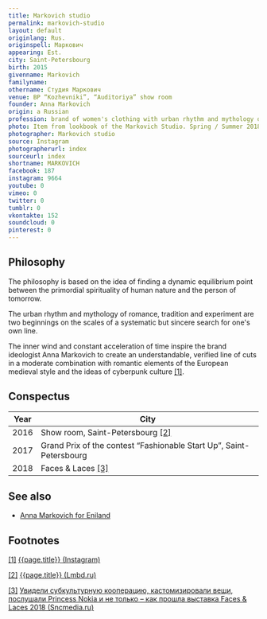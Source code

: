 ```yaml
---
title: Markovich studio
permalink: markovich-studio
layout: default
originlang: Rus.
originspell: Маркович
appearing: Est.
city: Saint-Petersbourg
birth: 2015
givenname: Markovich
familyname:
othername: Студия Маркович
venue: BP “Kozhevniki”, “Аuditoriya” show room
founder: Anna Markovich
origin: a Russian
profession: brand of women's clothing with urban rhythm and mythology of romance, vinner of the the Grand Prix of the contest “Fashionable Start Up” in 2015
photo: Item from lookbook of the Markovich Studio. Spring / Summer 2018
photographer: Markovich studio
source: Instagram
photographerurl: index
sourceurl: index
shortname: MARKOVICH
facebook: 187
instagram: 9664
youtube: 0
vimeo: 0
twitter: 0
tumblr: 0
vkontakte: 152
soundcloud: 0
pinterest: 0
---
```


## Philosophy

The philosophy is based on the idea of ​​finding a dynamic equilibrium point between the primordial spirituality of human nature and the person of tomorrow.

The urban rhythm and mythology of romance, tradition and experiment are two beginnings on the scales of a systematic but sincere search for one's own line.

The inner wind and constant acceleration of time inspire the brand ideologist Anna Markovich to create an understandable, verified line of cuts in a moderate combination with romantic elements of the European medieval style and the ideas of cyberpunk culture <span id="a1">[\[1\]](#f1)</span>.

## Сonspectus

|Year|City|
|-|-|
|2016|Show room, Saint-Petersbourg <span id="a2">[\[2\]](#f2)</span>|
|2017|Grand Prix of the contest “Fashionable Start Up”, Saint-Petersbourg|
|2018|Faces & Laces <span id="a3">[\[3\]](#f3)</span>|

## See also

+ [Anna Markovich for Eniland](anna-markovich-for-eniland)

## Footnotes

[[1]](#a1) <span id="f1"></span> [{{page.title}} (Instagram)](https://www.instagram.com/markovichstudio/)

[[2]](#a2) <span id="f2"></span> [{{page.title}} (Lmbd.ru)](https://lmbd.ru/markovichstudio/)

[[3]](#a3) <span id="f3"></span> [Увидели субкультурную кооперацию, кастомизировали вещи, послушали Princess Nokia и не только – как прошла выставка Faces & Laces 2018 (Sncmedia.ru)](https://www.instagram.com/markovichstudio/)

